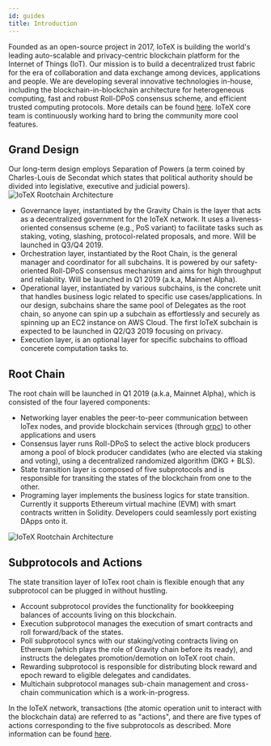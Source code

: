 ```yaml
---
id: guides
title: Introduction
---
```


Founded as an open-source project in 2017, IoTeX is building the world's leading auto-scalable and privacy-centric blockchain platform for the Internet of Things (IoT). Our mission is to build a decentralized trust fabric for the era of collaboration and data exchange among devices, applications and people. We are developing several innovative technologies in-house, including the blockchain-in-blockchain architecture for heterogeneous computing, fast and robust Roll-DPoS consensus scheme, and efficient trusted computing protocols. More details can be found [here](https://iotex.io/academics). IoTeX core team is continuously working hard to bring the community more cool features.

## Grand Design
Our long-term design employs Separation of Powers (a term coined by Charles-Louis de Secondat which states that political authority should be divided into legislative, executive and judicial powers).
![IoTeX Rootchain Architecture](https://cdn-images-1.medium.com/max/2600/1*D6GiPlh9TdikW82c8j1jrA.png)

* Governance layer, instantiated by the Gravity Chain is the layer that acts as a decentralized government for the IoTeX network. It uses a liveness-oriented consensus scheme (e.g., PoS variant) to facilitate tasks such as staking, voting, slashing, protocol-related proposals, and more. Will be launched in Q3/Q4 2019.
* Orchestration layer, instantiated by the Root Chain, is the general manager and coordinator for all subchains. It is powered by our safety-oriented Roll-DPoS consensus mechanism and aims for high throughput and reliability. Will be launched in Q1 2019 (a.k.a, Mainnet Alpha).
* Operational layer, instantiated by various subchains, is the concrete unit that handles business logic related to specific use cases/applications. In our design, subchains share the same pool of Delegates as the root chain, so anyone can spin up a subchain as effortlessly and securely as spinning up an EC2 instance on AWS Cloud. The first IoTeX subchain is expected to be launched in Q2/Q3 2019 focusing on privacy.
* Execution layer, is an optional layer for specific subchains to offload concerete computation tasks to.

## Root Chain
The root chain will be launched in Q1 2019 (a.k.a, Mainnet Alpha), which is consisted of the four layered components:
* Networking layer enables the peer-to-peer communication between IoTex nodes, and provide blockchain services (through [grpc](https://grpc.io/)) to other applications and users
* Consensus layer runs Roll-DPoS to select the active block producers among a pool of block producer candidates (who are elected via staking and voting), using a decentralized randomized algorithm (DKG + BLS).
* State transition layer is composed of five subprotocols and is responsible for transiting the states of the blockchain from one to the other.
* Programing layer implements the business logics for state transition. Currently it supports Ethereum virtual machine (EVM) with smart contracts written in Solidity. Developers could seamlessly port existing DApps onto it.

![IoTeX Rootchain Architecture](https://cdn-images-1.medium.com/max/2000/0*cPrsvVa1wIE0cqnS)

## Subprotocols and Actions
The state transition layer of IoTex root chain is flexible enough that any subprotocol can be plugged in without hustling.
* Account subprotocol provides the functionality for bookkeeping balances of accounts living on this blockchain.
* Execution subprotocol manages the execution of smart contracts and roll forward/back of the states.
* Poll subprotocol syncs with our staking/voting contracts living on Ethereum (which plays the role of Gravity chain before its ready), and instructs the delegates promotion/demotion on IoTeX root chain.
* Rewarding subprotocol is responsible for distributing block reward and epoch reward to eligible delegates and candidates.
* Multichain subprotocol manages sub-chain management and cross-chain communication which is a work-in-progress.

In the IoTeX network, transactions (the atomic operation unit to interact with the blockchain data) are referred to as "actions", and there are five types of actions corresponding to the five subprotocols as described. More information can be found [here](https://github.com/iotexproject/iotex-core/blob/master/proto/types/action.proto).
